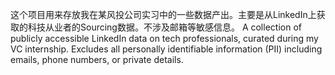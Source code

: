 这个项目用来存放我在某风投公司实习中的一些数据产出。主要是从LinkedIn上获取的科技从业者的Sourcing数据。不涉及邮箱等敏感信息。
A collection of publicly accessible LinkedIn data on tech professionals, curated during my VC internship. Excludes all personally identifiable information (PII) including emails, phone numbers, or private details.
